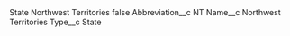 <?xml version="1.0" encoding="UTF-8"?>
<CustomMetadata xmlns="http://soap.sforce.com/2006/04/metadata" xmlns:xsi="http://www.w3.org/2001/XMLSchema-instance" xmlns:xsd="http://www.w3.org/2001/XMLSchema">
    <label>State Northwest Territories</label>
    <protected>false</protected>
    <values>
        <field>Abbreviation__c</field>
        <value xsi:type="xsd:string">NT</value>
    </values>
    <values>
        <field>Name__c</field>
        <value xsi:type="xsd:string">Northwest Territories</value>
    </values>
    <values>
        <field>Type__c</field>
        <value xsi:type="xsd:string">State</value>
    </values>
</CustomMetadata>

